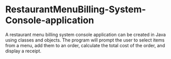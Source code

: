 # RestaurantMenuBilling-System-Console-application
A restaurant menu billing system console application can be created in Java using classes and objects. The program will prompt the user to select items from a menu, add them to an order, calculate the total cost of the order, and display a receipt. 
